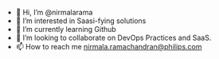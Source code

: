 - 👋 Hi, I’m @nirmalarama
- 👀 I’m interested in Saasi-fying solutions
- 🌱 I’m currently learning Github
- 💞️ I’m looking to collaborate on DevOps Practices and SaaS.
- 📫 How to reach me nirmala.ramachandran@philips.com

<!---
nirmalarama/nirmalarama is a ✨ special ✨ repository because its `README.md` (this file) appears on your GitHub profile.
You can click the Preview link to take a look at your changes.
--->
